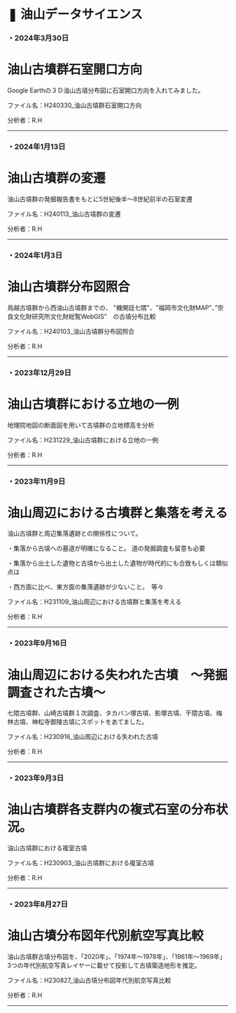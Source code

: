# ❚ 油山データサイエンス
   
    

  
### ・2024年3月30日
# 油山古墳群石室開口方向
Google Earthの３Ｄ油山古墳分布図に石室開口方向を入れてみました。

ファイル名：H240330_油山古墳群石室開口方向

分析者：R.H

___


### ・2024年1月13日
# 油山古墳群の変遷
油山古墳群の発掘報告書をもとに5世紀後半～8世紀前半の石室変遷

ファイル名：H240113_油山古墳群の変遷

分析者：R.H

___

  
### ・2024年1月3日
# 油山古墳群分布図照合
鳥越古墳群から西油山古墳群までの、
"機関誌七隈"、"福岡市文化財MAP”、”奈良文化財研究所文化財総覧WebGIS”　の古墳分布比較 

ファイル名：H240103_油山古墳群分布図照合

分析者：R.H

___
  

### ・2023年12月29日
# 油山古墳群における立地の一例
地理院地図の断面図を用いて古墳群の立地標高を分析

ファイル名：H231229_油山古墳群における立地の一例

分析者：R.H

___

  
### ・2023年11月9日
# 油山周辺における古墳群と集落を考える
油山古墳群と周辺集落遺跡との関係性について。

・集落から古墳への墓道が明確になること。 道の発掘調査も留意も必要

・集落から出土した遺物と古墳から出土した遺物が時代的にも合致もしくは類似点は

・西方面に比べ、東方面の集落遺跡が少ないこと。　等々

ファイル名：H231109_油山周辺における古墳群と集落を考える

分析者：R.H

___

  
### ・2023年9月16日
# 油山周辺における失われた古墳　～発掘調査された古墳～　
七隈古墳群、山崎古墳群１次調査、タカバン塚古墳、影塚古墳、干隈古墳、梅林古墳、神松寺御陵古墳にスポットをあてました。

ファイル名：H230916_油山周辺における失われた古墳

分析者：R.H

___

  
### ・2023年9月3日
# 油山古墳群各支群内の複式石室の分布状況。
油山古墳群における複室古墳

ファイル名：H230903_油山古墳群における複室古墳

分析者：R.H

___

  
### ・2023年8月27日
# 油山古墳分布図年代別航空写真比較
油山古墳群古墳分布図を、「2020年」、「1974年～1978年」、「1961年～1969年」3つの年代別航空写真レイヤーに載せて投影して古墳築造地形を推定。

ファイル名：H230827_油山古墳分布図年代別航空写真比較

分析者：R.H

___

  
